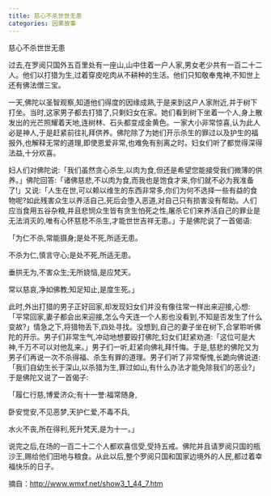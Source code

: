 ```yaml
---
title: 慈心不杀世世无患
categories: 因果故事
---
```


	   
慈心不杀世世无患

过去,在罗阅只国外五百里处有一座山,山中住着一户人家,男女老少共有一百二十二人。他们以打猎为生,过着穿皮吃肉从不耕种的生活。他们只知敬奉鬼神,不知世上还有佛法僧三宝。

一天,佛陀以圣智观察,知道他们得度的因缘成熟,于是来到这户人家附近,并于树下打坐。当时,这家男子都去打猎了,只剩妇女在家。她们看到树下坐着一个人,身上散发出的光芒照耀着天地,连树林、石头都变成金黄色。一家大小非常惊喜,认为此人必是神人,于是赶紧前往礼拜供养。佛陀除了为她们开示杀生的罪过以及护生的福报外,也解释无常的道理,即使恩爱非常,也难免有别离之时。妇女们听了都觉得深得法益,十分欢喜。

妇人们对佛陀说:「我们虽然贪心杀生,以肉为食,但还是希望您能接受我们微薄的供养。」佛陀回答:「诸佛慈悲,不以肉为食,而我也是饱食才来,你们就不必为我准备了!」又说:「人生在世,可以赖以维生的东西非常多,你们为何不选择一些有益的食物呢?如此残害众生以养活自己,死后会堕入恶道,对自己只有损害没有帮助。人们应当食用五谷杂粮,并且悲悯众生皆有贪生怕死之性,屠杀它们来养活自己的罪业是无法消灭的,唯有心怀慈悲不杀生,才能世世吉祥无患。」于是佛陀说了一首偈语:

「为仁不杀,常能摄身;是处不死,所适无患。

不杀为仁,慎言守心;是处不死,所适无患。

垂拱无为,不害众生;无所娆恼,是应梵天。

常以慈哀,净如佛教;知足知止,是度生死。」

此时,外出打猎的男子正好回家,却发现妇女们并没有像往常一样出来迎接,心想:「平常回家,妻子都会出来迎接,怎么今天连一个人影也没看到,不知是否发生了什么变故?」情急之下,将猎物丢下,四处寻找。没想到,自己的妻子坐在树下,合掌聆听佛陀的开示。男子们非常生气,冲动地想要殴打佛陀,妇女们赶紧劝道:「这位可是大神,千万不可以对他乱来。」男子们一听,赶紧向佛礼拜忏悔。于是,慈悲的佛陀又为男子们再说一次不杀得福、杀生有罪的道理。男子们听了非常惭愧,长跪向佛说道:「我们自幼生长于深山,以杀猎为生,罪过如山,有什么办法才能免除我们的恶业?」于是佛陀又说了一首偈子:

「履仁行慈,博爱济众;有十一誉:福常随身,

卧安觉安,不见恶梦,天护仁爱,不毒不兵,

水火不丧,所在得利,死升梵天,是为十一。」

说完之后,在场的一百二十二个人都欢喜信受,受持五戒。佛陀并且请罗阅只国的瓶沙王,赐给他们田地与粮食。从此以后,整个罗阅只国和国家边境外的人民,都过着幸福快乐的日子。


摘自：http://www.wmxf.net/show3_1_44_7.htm